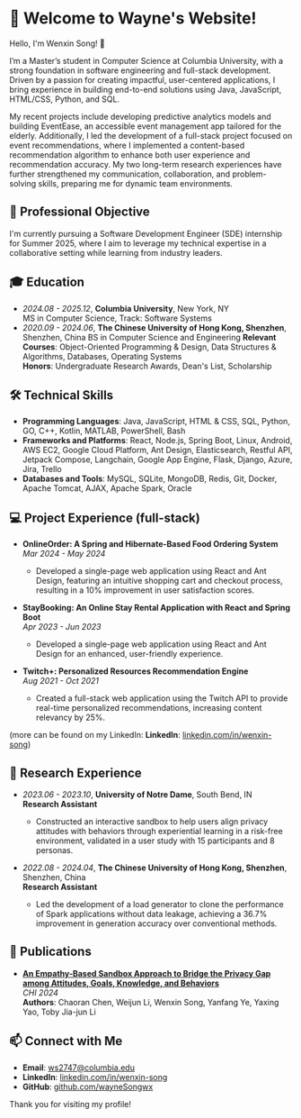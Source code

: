 # 🚀 Welcome to Wayne's Website!

Hello, I'm Wenxin Song! 👋

I’m a Master’s student in Computer Science at Columbia University, with a strong foundation in software engineering and full-stack development. Driven by a passion for creating impactful, user-centered applications, I bring experience in building end-to-end solutions using Java, JavaScript, HTML/CSS, Python, and SQL.

My recent projects include developing predictive analytics models and building EventEase, an accessible event management app tailored for the elderly. Additionally, I led the development of a full-stack project focused on event recommendations, where I implemented a content-based recommendation algorithm to enhance both user experience and recommendation accuracy. My two long-term research experiences have further strengthened my communication, collaboration, and problem-solving skills, preparing me for dynamic team environments.

## 💼 Professional Objective
I'm currently pursuing a Software Development Engineer (SDE) internship for Summer 2025, where I aim to leverage my technical expertise in a collaborative setting while learning from industry leaders.

## 🎓 Education
- *2024.08 - 2025.12*, **Columbia University**, New York, NY  
  MS in Computer Science, Track: Software Systems  
- *2020.09 - 2024.06*, **The Chinese University of Hong Kong, Shenzhen**, Shenzhen, China 
  BS in Computer Science and Engineering
  **Relevant Courses**: Object-Oriented Programming & Design, Data Structures & Algorithms, Databases, Operating Systems  
  **Honors**: Undergraduate Research Awards, Dean's List, Scholarship

## 🛠 Technical Skills
- **Programming Languages**: Java, JavaScript, HTML & CSS, SQL, Python, GO, C++, Kotlin, MATLAB, PowerShell, Bash
- **Frameworks and Platforms**: React, Node.js, Spring Boot, Linux, Android, AWS EC2, Google Cloud Platform, Ant Design, Elasticsearch, Restful API, Jetpack Compose, Langchain, Google App Engine, Flask, Django, Azure, Jira, Trello
- **Databases and Tools**: MySQL, SQLite, MongoDB, Redis, Git, Docker, Apache Tomcat, AJAX, Apache Spark, Oracle

## 💻 Project Experience (full-stack)

- **OnlineOrder: A Spring and Hibernate-Based Food Ordering System**  
  *Mar 2024 - May 2024*  
  - Developed a single-page web application using React and Ant Design, featuring an intuitive shopping cart and checkout process, resulting in a 10% improvement in user satisfaction scores.

- **StayBooking: An Online Stay Rental Application with React and Spring Boot**  
  *Apr 2023 - Jun 2023*  
  - Developed a single-page web application using React and Ant Design for an enhanced, user-friendly experience.

- **Twitch+: Personalized Resources Recommendation Engine**  
  *Aug 2021 - Oct 2021*  
  - Created a full-stack web application using the Twitch API to provide real-time personalized recommendations, increasing content relevancy by 25%.

(more can be found on my LinkedIn: **LinkedIn**: [linkedin.com/in/wenxin-song](https://www.linkedin.com/in/wenxin-song/))
## 🔬 Research Experience
- *2023.06 - 2023.10*, **University of Notre Dame**, South Bend, IN  
  **Research Assistant**  
  - Constructed an interactive sandbox to help users align privacy attitudes with behaviors through experiential learning in a risk-free environment, validated in a user study with 15 participants and 8 personas.

- *2022.08 - 2024.04*, **The Chinese University of Hong Kong, Shenzhen**, Shenzhen, China  
  **Research Assistant**  
  - Led the development of a load generator to clone the performance of Spark applications without data leakage, achieving a 36.7% improvement in generation accuracy over conventional methods.

## 📝 Publications 

- **[An Empathy-Based Sandbox Approach to Bridge the Privacy Gap among Attitudes, Goals, Knowledge, and Behaviors](https://arxiv.org/abs/2309.14510)**  
  *CHI 2024*  
  **Authors**: Chaoran Chen, Weijun Li, Wenxin Song, Yanfang Ye, Yaxing Yao, Toby Jia-jun Li
  
## 📫 Connect with Me
- **Email**: [ws2747@columbia.edu](mailto:ws2747@columbia.edu)
- **LinkedIn**: [linkedin.com/in/wenxin-song](https://www.linkedin.com/in/wenxin-song/)
- **GitHub**: [github.com/wayneSongwx](https://github.com/wayneSongwx)

Thank you for visiting my profile!

